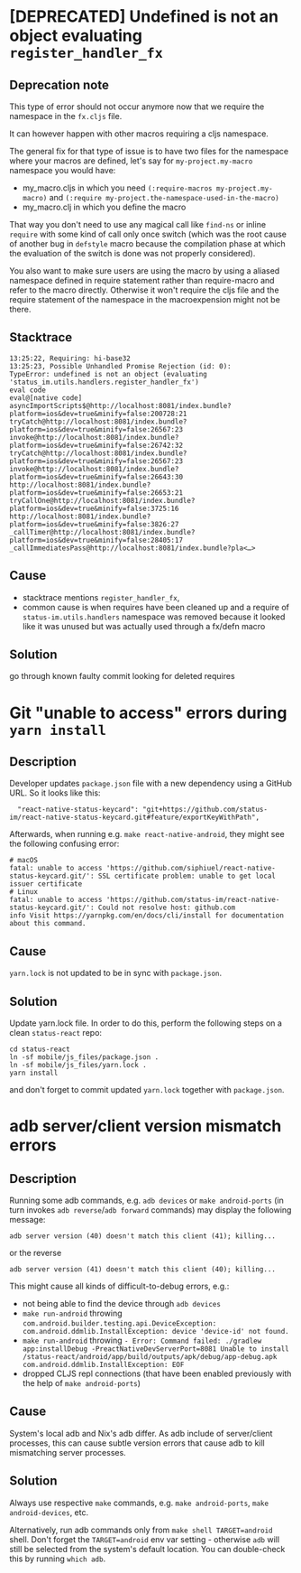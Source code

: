# [DEPRECATED] Undefined is not an object evaluating `register_handler_fx`

## Deprecation note

This type of error should not occur anymore now that we require the namespace in the `fx.cljs` file. 

It can however happen with other macros requiring a cljs namespace. 

The general fix for that type of issue is to have two files for the namespace where your macros are defined, let's say for `my-project.my-macro` namespace you would have: 
- my_macro.cljs in which you need `(:require-macros my-project.my-macro)` and `(:require my-project.the-namespace-used-in-the-macro)`
- my_macro.clj in which you define the macro

That way you don't need to use any magical call like `find-ns` or inline `require` with some kind of call only once switch (which was the root cause of another bug in ``defstyle`` macro because the compilation phase at which the evaluation of the switch is done was not properly considered).

You also want to make sure users are using the macro by using a aliased namespace defined in require statement rather than require-macro and refer to the macro directly. Otherwise it won't require the cljs file and the require statement of the namespace in the macroexpension might not be there.

## Stacktrace

```
13:25:22, Requiring: hi-base32
13:25:23, Possible Unhandled Promise Rejection (id: 0):
TypeError: undefined is not an object (evaluating 'status_im.utils.handlers.register_handler_fx')
eval code
eval@[native code]
asyncImportScripts$@http://localhost:8081/index.bundle?platform=ios&dev=true&minify=false:200728:21
tryCatch@http://localhost:8081/index.bundle?platform=ios&dev=true&minify=false:26567:23
invoke@http://localhost:8081/index.bundle?platform=ios&dev=true&minify=false:26742:32
tryCatch@http://localhost:8081/index.bundle?platform=ios&dev=true&minify=false:26567:23
invoke@http://localhost:8081/index.bundle?platform=ios&dev=true&minify=false:26643:30
http://localhost:8081/index.bundle?platform=ios&dev=true&minify=false:26653:21
tryCallOne@http://localhost:8081/index.bundle?platform=ios&dev=true&minify=false:3725:16
http://localhost:8081/index.bundle?platform=ios&dev=true&minify=false:3826:27
_callTimer@http://localhost:8081/index.bundle?platform=ios&dev=true&minify=false:28405:17
_callImmediatesPass@http://localhost:8081/index.bundle?pla<…>
```

## Cause

- stacktrace mentions `register_handler_fx`, 
- common cause is when requires have been cleaned up and a require of `status-im.utils.handlers` namespace was removed because it looked like it was unused but was actually used through a fx/defn macro

## Solution

go through known faulty commit looking for deleted requires


# Git "unable to access" errors during `yarn install`

## Description
Developer updates `package.json` file with a new dependency using a GitHub URL. So it looks like this:
```
  "react-native-status-keycard": "git+https://github.com/status-im/react-native-status-keycard.git#feature/exportKeyWithPath",
```
Afterwards, when running e.g. `make react-native-android`, they might see the following confusing error:
```
# macOS
fatal: unable to access 'https://github.com/siphiuel/react-native-status-keycard.git/': SSL certificate problem: unable to get local issuer certificate
# Linux
fatal: unable to access 'https://github.com/status-im/react-native-status-keycard.git/': Could not resolve host: github.com
info Visit https://yarnpkg.com/en/docs/cli/install for documentation about this command.
```

## Cause
`yarn.lock` is not updated to be in sync with `package.json`.

## Solution
Update yarn.lock file. In order to do this, perform the following steps on a clean `status-react` repo:
```
cd status-react
ln -sf mobile/js_files/package.json .
ln -sf mobile/js_files/yarn.lock .
yarn install
```
and don't forget to commit updated `yarn.lock` together with `package.json`.


# adb server/client version mismatch errors

## Description
Running some adb commands, e.g. `adb devices` or `make android-ports` (in turn invokes `adb reverse`/`adb forward` commands) may display the following message:
```
adb server version (40) doesn't match this client (41); killing...
```
or the reverse
```
adb server version (41) doesn't match this client (40); killing...
```

This might cause all kinds of difficult-to-debug errors, e.g.:
  -  not being able to find the device through `adb devices`
  -  `make run-android` throwing `com.android.builder.testing.api.DeviceException: com.android.ddmlib.InstallException: device 'device-id' not found.`
  -  `make run-android` throwing `- Error: Command failed: ./gradlew app:installDebug -PreactNativeDevServerPort=8081 Unable to install /status-react/android/app/build/outputs/apk/debug/app-debug.apk com.android.ddmlib.InstallException: EOF`
  - dropped CLJS repl connections (that have been enabled previously with the help of `make android-ports`)

## Cause
System's local adb and Nix's adb differ. As adb include of server/client processes, this can cause subtle version errors that cause adb to kill mismatching server processes.

## Solution
Always use respective `make` commands, e.g. `make android-ports`, `make android-devices`, etc.

Alternatively, run adb commands only from `make shell TARGET=android` shell. Don't forget the `TARGET=android` env var setting - otherwise `adb` will still be selected from the system's default location. You can double-check this by running `which adb`.
